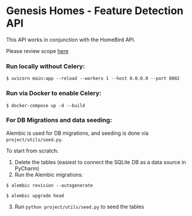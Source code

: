 # Genesis Homes - Feature Detection API

This API works in conjunction with the HomeBird API. 

Please review scope [here](https://rscheiwe.github.io/api-development/)


### Run locally without Celery:

```angular2html
$ uvicorn main:app --reload --workers 1 --host 0.0.0.0 --port 8002
```

### Run via Docker to enable Celery:

```angular2html
$ docker-compose up -d --build
```


### For DB Migrations and data seeding:

Alembic is used for DB migrations, and seeding is done via `project/utils/seed.py`.

To start from scratch: 

1. Delete the tables (easiest to connect the SQLite DB as a data source in PyCharm)
2. Run the Alembic migrations:
```
$ alembic revision --autogenerate
```

```
$ alembic upgrade head
```
3. Run `python project/utils/seed.py` to seed the tables 

